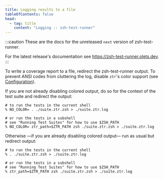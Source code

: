 ```yaml
---
title: Logging results to a file
tableOfContents: false
head:
  - tag: title
    content: "Logging :: zsh-test-runner"
---
```


:::caution
These are the docs for the unreleased `next` version of zsh-test-runner.

For the latest release's documentation see <a href="https://zsh-test-runner.olets.dev">https://zsh-test-runner.olets.dev</a>.
:::

To write a coverage report to a file, redirect the zsh-test-runner output. To prevent ANSI codes from cluttering the log, disable `ztr`'s color support (see [Configuration](/reference/configuration)).

If you are not already disabling colored output, do so for the context of the test suite and redirect the output:

```shell
# to run the tests in the current shell
% NO_COLOR= . ./suite.ztr.zsh > ./suite.ztr.log

# or run the tests in a subshell
# see "Running Test Suites" for how to use $ZSH_PATH
% NO_COLOR= ztr_path=$ZTR_PATH zsh ./suite.ztr.zsh > ./suite.ztr.log
```

Otherwise —if you are already disabling colored output— run as usual but redirect output:

```shell
# to run the tests in the current shell
% . ./suite.ztr.zsh > ./suite.ztr.log

# or run the tests in a subshell
# see "Running Test Suites" for how to use $ZSH_PATH
% ztr_path=$ZTR_PATH zsh ./suite.ztr.zsh > ./suite.ztr.log
```